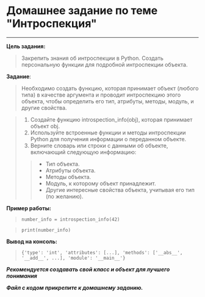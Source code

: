 # Домашнее задание по теме "Интроспекция"
___
**Цель задания:**
>Закрепить знания об интроспекции в Python. 
>Создать персональную функции для подробной интроспекции объекта.

**Задание**:
> Необходимо создать функцию, которая принимает объект (любого типа) в качестве аргумента и проводит интроспекцию этого объекта,
> чтобы определить его тип, атрибуты, методы, модуль, и другие свойства.

>1. Создайте функцию introspection_info(obj), которая принимает объект obj.
>2. Используйте встроенные функции и методы интроспекции Python для получения информации о переданном объекте.
>3. Верните словарь или строки с данными об объекте, включающий следующую информацию:
>> - Тип объекта.
>> - Атрибуты объекта.
>> - Методы объекта.
>> - Модуль, к которому объект принадлежит.
>> - Другие интересные свойства объекта, учитывая его тип (по желанию).


**Пример работы:**

>`number_info = introspection_info(42)`

>`print(number_info)`

**Вывод на консоль:**
>`{'type': 'int', 'attributes': [...], 'methods': ['__abs__', '__add__', ...], 'module': '__main__'}`

***Рекомендуется создавать свой класс и объект для лучшего понимания***

***Файл с кодом прикрепите к домашнему заданию.***
